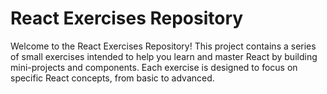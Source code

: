 # React Exercises Repository
Welcome to the React Exercises Repository! This project contains a series of small exercises intended to help you learn and master React by building mini-projects and components. Each exercise is designed to focus on specific React concepts, from basic to advanced.

